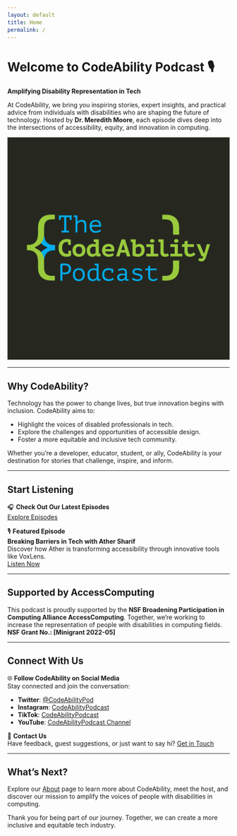 ```yaml
---
layout: default
title: Home
permalink: /
---
```


# Welcome to CodeAbility Podcast 🎙️

**Amplifying Disability Representation in Tech**

At CodeAbility, we bring you inspiring stories, expert insights, and practical advice from individuals with disabilities who are shaping the future of technology. Hosted by **Dr. Meredith Moore**, each episode dives deep into the intersections of accessibility, equity, and innovation in computing.

![CodeAbility Podcast Logo](/assets/images/CodeAbilityExpandedLogo_GrayBG.png)

---

## **Why CodeAbility?**

Technology has the power to change lives, but true innovation begins with inclusion. CodeAbility aims to:
- Highlight the voices of disabled professionals in tech.
- Explore the challenges and opportunities of accessible design.
- Foster a more equitable and inclusive tech community.

Whether you’re a developer, educator, student, or ally, CodeAbility is your destination for stories that challenge, inspire, and inform.

---

## **Start Listening**

🎧 **Check Out Our Latest Episodes**  
[Explore Episodes](/episodes/)

🎙️ **Featured Episode**  
**Breaking Barriers in Tech with Ather Sharif**  
Discover how Ather is transforming accessibility through innovative tools like VoxLens.  
[Listen Now](/episodes/ather-sharif/)

---

## **Supported by AccessComputing**

This podcast is proudly supported by the **NSF Broadening Participation in Computing Alliance AccessComputing**. Together, we’re working to increase the representation of people with disabilities in computing fields.  
**NSF Grant No.: [Minigrant 2022-05]**

---

## **Connect With Us**

🌐 **Follow CodeAbility on Social Media**  
Stay connected and join the conversation:  
- **Twitter**: [@CodeAbilityPod](https://twitter.com/CodeAbilityPod)  
- **Instagram**: [CodeAbilityPodcast](https://www.instagram.com/codeabilitypodcast/)  
- **TikTok**: [CodeAbilityPodcast](https://www.tiktok.com/@codeabilitypodcast)  
- **YouTube**: [CodeAbilityPodcast Channel](https://www.youtube.com/channel/UC5V1sIVPVhGtmZmNPdH6EgA)  

📧 **Contact Us**  
Have feedback, guest suggestions, or just want to say hi? [Get in Touch](/contact/)

---

## **What’s Next?**

Explore our [About](/about/) page to learn more about CodeAbility, meet the host, and discover our mission to amplify the voices of people with disabilities in computing.

Thank you for being part of our journey. Together, we can create a more inclusive and equitable tech industry.
